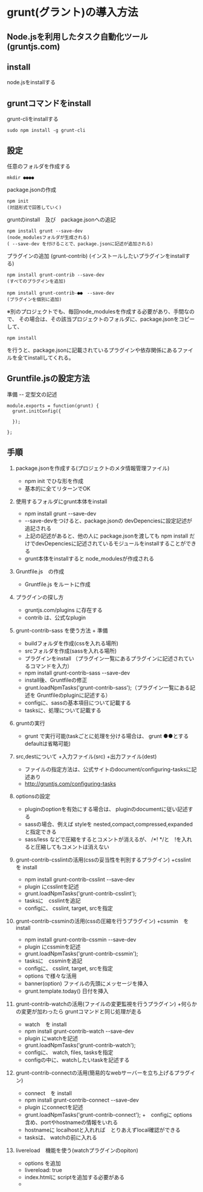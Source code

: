 # grunt(グラント)の導入方法

## Node.jsを利用したタスク自動化ツール(gruntjs.com)

## install

node.jsをinstallする

## gruntコマンドをinstall
grunt-cliをinstallする

    sudo npm install -g grunt-cli


## 設定

任意のフォルダを作成する

    mkdir ●●●●

package.jsonの作成

    npm init
    (対話形式で回答していく)

gruntのinstall　及び　package.jsonへの追記

    npm install grunt --save-dev
    (node_modulesフォルダが生成される)
    ( --save-dev を付けることで、package.jsonに記述が追加される)


プラグインの追加 (grunt-contrib)
(インストールしたいプラグインをinstallする)

    npm install grunt-contrib --save-dev
    (すべてのプラグインを追加)

    npm install grunt-contrib-●●　--save-dev
    (プラグインを個別に追加)

※別のプロジェクトでも、毎回node_modulesを作成する必要があり、手間なので、
その場合は、その該当プロジェクトのフォルダに、package.jsonをコピーして、

    npm install

を行うと、package.jsonに記載されているプラグインや依存関係にあるファイルを全てinstallしてくれる。


## Gruntfile.jsの設定方法

準備 -- 定型文の記述

    module.exports = function(grunt) {
      grunt.initConfig({

      });

    };


## 手順

1. package.jsonを作成する(プロジェクトのメタ情報管理ファイル)
    + npm init でひな形を作成
    + 基本的に全てリターンでOK
2. 使用するフォルダにgrunt本体をinstall
    + npm install grunt --save-dev
    + --save-devをつけると、package.jsonの devDepenciesに設定記述が追記される
    + 上記の記述があると、他の人に package.jsonを渡しても npm install だけでdevDepenciesに記述されているモジュールをinstallすることができる
    + grunt本体をinstallすると node_modulesが作成される
3. Gruntfile.js　の作成
    + Gruntfile.js をルートに作成

4. プラグインの探し方
    + gruntjs.com/plugins  に存在する
    + contrib は、公式なplugin

5. grunt-contrib-sass を使う方法 + 準備
    + buildフォルダを作成(cssを入れる場所)
    + srcフォルダを作成(sassを入れる場所)
    + プラグインをinstall （プラグイン一覧にあるプラグインに記述されているコマンドを入力）
    + npm install grunt-contrib-sass --save-dev
    + install後、Gruntfileの修正
    + grunt.loadNpmTasks('grunt-contrib-sass');（プラグイン一覧にある記述を Gruntfileのpluginに記述する）
    + configに、sassの基本項目について記載する
    + tasksに、処理について記載する
6. gruntの実行
    + grunt で実行可能(taskごとに処理を分ける場合は、 grunt ●●とする defaultは省略可能)

7. src,destについて
    +入力ファイル(src)
    +出力ファイル(dest)
    + ファイルの指定方法は、公式サイトのdocument/configuring-tasksに記述あり
    + http://gruntjs.com/configuring-tasks

8. optionsの設定
    + pluginのoptionを有効にする場合は、 pluginのdocumentに従い記述する
    + sassの場合、例えば styleを nested,compact,compressed,expandedと指定できる
    + sass/less などで圧縮をするとコメントが消えるが、 /*!  */と　!を入れると圧縮してもコメントは消えない

9. grunt-contrib-csslintの活用(cssの妥当性を判別するプラグイン)
    +csslint　を install
    + npm install grunt-contrib-csslint --save-dev
    + plugin にcsslintを記述
    + grunt.loadNpmTasks('grunt-contrib-csslint');
    + tasksに　csslintを追記
    + configに、 csslint, target, srcを指定

10. grunt-contrib-cssminの活用(cssの圧縮を行うプラグイン)
    +cssmin　を install
    + npm install grunt-contrib-cssmin --save-dev
    + plugin にcssminを記述
    + grunt.loadNpmTasks('grunt-contrib-cssmin');
    + tasksに　cssminを追記
    + configに、 csslint, target, srcを指定
    + options で様々な活用
    + banner(option) ファイルの先頭にメッセージを挿入
    + grunt.template.today()  日付を挿入

11. grunt-contrib-watchの活用(ファイルの変更監視を行うプラグイン)
    +何らかの変更が加わったら gruntコマンドと同じ処理が走る
    + watch　を install
    + npm install grunt-contrib-watch --save-dev
    + plugin にwatchを記述
    + grunt.loadNpmTasks('grunt-contrib-watch');
    + configに、 watch, files, tasksを指定
    + configの中に、watchしたいtaskを記述する

12. grunt-contrib-connectの活用(簡易的なwebサーバーを立ち上げるプラグイン)
    + connect　を install
    + npm install grunt-contrib-connect --save-dev
    + plugin にconnectを記述
    + grunt.loadNpmTasks('grunt-contrib-connect');
    +　configに options含め、portやhostnameの情報をいれる
    + hostnameに localhostと入れれば　とりあえずlocal確認ができる
    + tasksは、 watchの前に入れる

13. livereload　機能を使う(watchプラグインのopiton)
    + options を追加
    + livereload: true
    + index.htmlに scriptを追加する必要がある
    + <script src="http://  :35729"  portは35729に指定する

